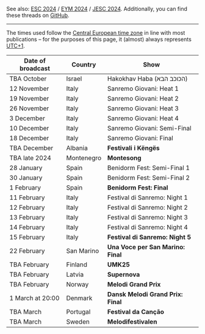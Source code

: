 See also: [ESC 2024](https://github.com/teiraaa/esc_vod_links/blob/main/esc2024.md) / [EYM 2024](https://github.com/teiraaa/esc_vod_links/blob/main/eym2024.md) / [JESC 2024](https://github.com/teiraaa/esc_vod_links/blob/main/jesc2024.md). Additionally, you can find these threads on [GitHub](https://github.com/teiraaa/eurovision_vod/blob/main/README.md).

*****

The times used follow the [Central European time zone](https://en.wikipedia.org/wiki/Central_European_Time) in line with most publications – for the purposes of this page, it (almost) always represents [UTC+1](https://en.wikipedia.org/wiki/UTC%2B01:00).

Date of broadcast | Country | Show
---|---|---
TBA October | Israel | Hakokhav Haba (הכוכב הבא)
12 November | Italy | Sanremo Giovani: Heat 1
19 November | Italy | Sanremo Giovani: Heat 2
26 November | Italy | Sanremo Giovani: Heat 3
3 December | Italy | Sanremo Giovani: Heat 4
10 December | Italy | Sanremo Giovani: Semi-Final
18 December | Italy | Sanremo Giovani: Final
TBA December | Albania | **Festivali i Këngës**
TBA late 2024 | Montenegro | **Montesong**
28 January | Spain | Benidorm Fest: Semi-Final 1
30 January | Spain | Benidorm Fest: Semi-Final 2
1 February | Spain | **Benidorm Fest: Final**
11 February | Italy | Festival di Sanremo: Night 1
12 February | Italy | Festival di Sanremo: Night 2
13 February | Italy | Festival di Sanremo: Night 3
14 February | Italy | Festival di Sanremo: Night 4
15 February | Italy | **Festival di Sanremo: Night 5**
22 February | San Marino | **Una Voce per San Marino: Final**
TBA February | Finland | **UMK25**
TBA February | Latvia | **Supernova**
TBA February | Norway | **Melodi Grand Prix**
1 March at 20:00 | Denmark | **Dansk Melodi Grand Prix: Final**
TBA March | Portugal | **Festival da Canção**
TBA March | Sweden | **Melodifestivalen**
